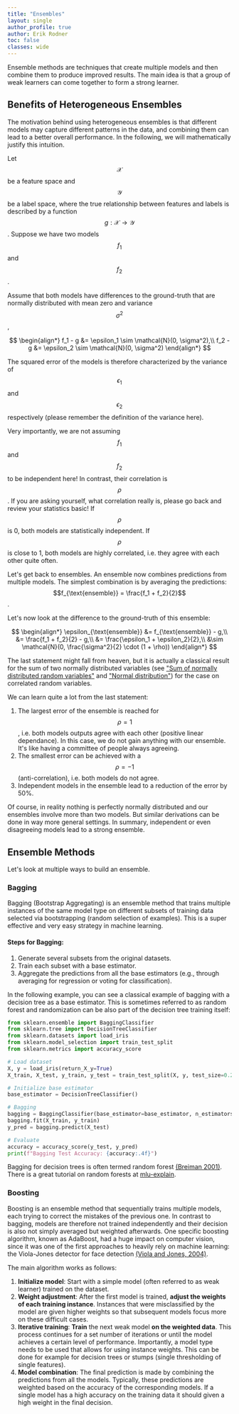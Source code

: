 ```yaml
---
title: "Ensembles"
layout: single
author_profile: true
author: Erik Rodner
toc: false
classes: wide
---
```


Ensemble methods are techniques that create multiple models and then combine them to produce improved results. The main idea is that a group of weak learners can come together to form a strong learner. 

## Benefits of Heterogeneous Ensembles

The motivation behind using heterogeneous ensembles is that different models may capture different patterns in the data, and combining them can lead to a better overall performance. In the following, we will mathematically justify this intuition.

Let $$\mathcal{X}$$ be a feature space and $$\mathcal{Y}$$ be a label space, where the true relationship between features and labels is described by a function $$g: \mathcal{X} \rightarrow \mathcal{Y}$$. Suppose we have two models $$f_1$$ and $$f_2$$.

Assume that both models have differences to the ground-truth that are normally distributed with mean zero and variance $$\sigma^2$$, 

$$
\begin{align*}
f_1 - g &= \epsilon_1 \sim \mathcal{N}(0, \sigma^2),\\
f_2 - g &= \epsilon_2 \sim \mathcal{N}(0, \sigma^2)
\end{align*}
$$

The squared error of the models is therefore characterized by the variance of $$\epsilon_1$$ and $$\epsilon_2$$
respectively (please remember the definition of the variance here).

Very importantly, we are not assuming $$f_1$$ and $$f_2$$ to be independent here!
In contrast, their correlation is $$\rho$$. If you are asking yourself, what correlation really is, please go back and review your statistics basic! If $$\rho$$ is 0, both models are statistically independent. If $$\rho$$ is close to 1, both
models are highly correlated, i.e. they agree with each other quite often.

Let's get back to ensembles. An ensemble now combines predictions from multiple models.
The simplest combination is by averaging the predictions:
$$f_{\text{ensemble}} = \frac{f_1 + f_2}{2}$$.

Let's now look at the difference to the ground-truth of this ensemble:

$$
\begin{align*}
\epsilon_{\text{ensemble}} &= f_{\text{ensemble}} - g,\\
                           &= \frac{f_1 + f_2}{2} - g,\\
                           &= \frac{\epsilon_1 + \epsilon_2}{2},\\
                           &\sim \mathcal{N}(0, \frac{\sigma^2}{2} \cdot (1 + \rho))
\end{align*}
$$

The last statement might fall from heaven, but it is actually a classical result for the sum of two normally distributed variables (see ["Sum of normally distributed random variables"](https://en.wikipedia.org/wiki/Sum_of_normally_distributed_random_variables) and ["Normal distribution"](https://en.wikipedia.org/wiki/Normal_distribution)) for the case on correlated random variables.

We can learn quite a lot from the last statement:
1. The largest error of the ensemble is reached for $$\rho=1$$, i.e. both models outputs agree with each other (positive linear dependance). In this case, we do not gain anything with our ensemble. It's like having a committee of people always agreeing.
2. The smallest error can be achieved with a $$\rho=-1$$ (anti-correlation), i.e. both models do not agree.
3. Independent models in the ensemble lead to a reduction of the error by 50%.

Of course, in reality nothing is perfectly normally distributed and our ensembles involve more than two models. But
similar derivations can be done in way more general settings. In summary, independent or even disagreeing models lead to a strong ensemble.

## Ensemble Methods

Let's look at multiple ways to build an ensemble.

### Bagging
Bagging (Bootstrap Aggregating) is an ensemble method that trains multiple instances of the same model type on different subsets of training data selected via bootstrapping (random selection of examples). This is a super effective and very easy strategy in machine learning.

#### Steps for Bagging:
1. Generate several subsets from the original datasets.
2. Train each subset with a base estimator.
3. Aggregate the predictions from all the base estimators (e.g., through averaging for regression or voting for classification).

In the following example, you can see a classical example of bagging with a decision tree as a base estimator.
This is sometimes referred to as random forest and randomization can be also part of the decision tree training itself:

```python
from sklearn.ensemble import BaggingClassifier
from sklearn.tree import DecisionTreeClassifier
from sklearn.datasets import load_iris
from sklearn.model_selection import train_test_split
from sklearn.metrics import accuracy_score

# Load dataset
X, y = load_iris(return_X_y=True)
X_train, X_test, y_train, y_test = train_test_split(X, y, test_size=0.2, random_state=42)

# Initialize base estimator
base_estimator = DecisionTreeClassifier()

# Bagging
bagging = BaggingClassifier(base_estimator=base_estimator, n_estimators=10, random_state=42)
bagging.fit(X_train, y_train)
y_pred = bagging.predict(X_test)

# Evaluate
accuracy = accuracy_score(y_test, y_pred)
print(f"Bagging Test Accuracy: {accuracy:.4f}")
```

Bagging for decision trees is often termed random forest [(Breiman 2001)](https://link.springer.com/article/10.1023/A:1010933404324). There is a great tutorial on random forests at [mlu-explain](https://mlu-explain.github.io/random-forest/).

### Boosting
Boosting is an ensemble method that sequentially trains multiple models, each trying to correct the mistakes of the previous one. In contrast to bagging, models are therefore not trained independently and their decision is also not simply averaged but weighted afterwards. One specific boosting algorithm, known as AdaBoost, had a huge 
impact on computer vision, since it was one of the first approaches to heavily rely on machine learning: the Viola-Jones detector for face detection [(Viola and Jones, 2004)](https://link.springer.com/content/pdf/10.1023/b:visi.0000013087.49260.fb.pdf).

The main algorithm works as follows:
1. **Initialize model**: Start with a simple model (often referred to as weak learner) trained on the dataset.
2. **Weight adjustment**: After the first model is trained, **adjust the weights of each training instance**. Instances that were misclassified by the model are given higher weights so that subsequent models focus more on these difficult cases.
3. **Iterative training**: **Train** the next weak model **on the weighted data**. This process continues for a set number of iterations or until the model achieves a certain level of performance. Importantly, a model type needs to be used that allows for using instance weights. This can be done for example for decision trees or stumps (single thresholding of single features).
4. **Model combination**: The final prediction is made by combining the predictions from all the models. Typically, these predictions are weighted based on the accuracy of the corresponding models. If a single model has a high accuracy on the training data it should given a high weight in the final decision.




